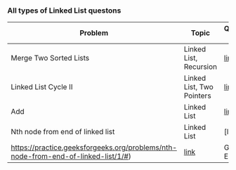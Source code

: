 ### All types of Linked List questons

| Problem | Topic | Question link | Solution | Level |  
| --- | --- | --- | --- |  --- |  
| Merge Two Sorted Lists | Linked List, Recursion | [link](https://leetcode.com/problems/merge-two-sorted-lists/) | [link](https://github.com/harshita214/Data-Structures-and-Algorithms/blob/main/Linked%20List/mergesortedlist.cpp) | LeetCode - Easy |
|  Linked List Cycle II |  Linked List, Two Pointers | [link](https://leetcode.com/problems/linked-list-cycle-ii/) | [link](https://github.com/harshita214/Data-Structures-and-Algorithms/blob/main/Linked%20List/cycle2.cpp) | LeetCode - Medium |
| Add | Linked List | [link](https://www.hackerrank.com/challenges/30-linked-list/problem?isFullScreen=true) | [link](https://github.com/harshita214/Data-Structures-and-Algorithms/blob/main/Linked%20List/add.cpp) | HackerRank - Easy |
| Nth node from end of linked list | Linked List | [link](
https://practice.geeksforgeeks.org/problems/nth-node-from-end-of-linked-list/1/#) | [link](https://github.com/harshita214/Data-Structures-and-Algorithms/blob/main/Linked%20List/nodefromend.cpp) | GFG - Easy |

